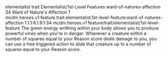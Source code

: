 <ability>
  <metadata>
    <class>elementalist</class>
    <feature_type>trait</feature_type>
    <file_dpath>Elementalist/1st-Level Features</file_dpath>
    <item_id>ward-of-natures-affection</item_id>
    <item_index>34</item_index>
    <item_name>Ward of Nature&apos;s Affection</item_name>
    <level>1</level>
    <scc>mcdm.heroes.v1:feature.trait.elementalist.1st-level-feature:ward-of-natures-affection</scc>
    <scdc>1.1.1:6.1.9.1:34</scdc>
    <source>mcdm.heroes.v1</source>
    <type>feature/trait/elementalist/1st-level-feature</type>
  </metadata>
  <effects>
    <effect type="mundane">The green energy writhing within your body allows you to produce powerful vines when you&apos;re in danger. Whenever a creature within a number of squares equal to your Reason score deals damage to you, you can use a free triggered action to slide that creature up to a number of squares equal to your Reason score.</effect>
  </effects>
</ability>
